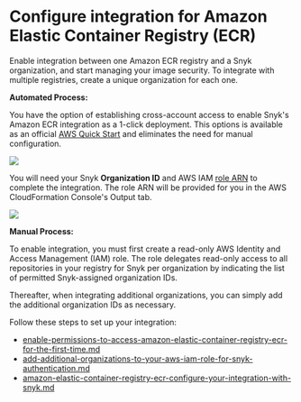 # Configure integration for Amazon Elastic Container Registry (ECR)

Enable integration between one Amazon ECR registry and a Snyk organization, and start managing your image security. To integrate with multiple registries, create a unique organization for each one.

**Automated Process:**

You have the option of establishing cross-account access to enable Snyk's Amazon ECR integration as a 1-click deployment. This options is available as an official [AWS Quick Start](https://github.com/aws-quickstart/quickstart-snyk-security) and eliminates the need for manual configuration.

![](../../../../.gitbook/assets/quickstart-snyk-security-ecr.png)

You will need your Snyk **Organization ID** and AWS IAM [role ARN](https://docs.aws.amazon.com/IAM/latest/UserGuide/reference\_identifiers.html#identifiers-arns) to complete the integration. The role ARN will be provided for you in the AWS CloudFormation Console's Output tab.

![](../../../../.gitbook/assets/cloudformation-launch-stack.png)

**Manual Process:**

To enable integration, you must first create a read-only AWS Identity and Access Management (IAM) role. The role delegates read-only access to all repositories in your registry for Snyk per organization by indicating the list of permitted Snyk-assigned organization IDs.

Thereafter, when integrating additional organizations, you can simply add the additional organization IDs as necessary.

Follow these steps to set up your integration:

* [enable-permissions-to-access-amazon-elastic-container-registry-ecr-for-the-first-time.md](enable-permissions-to-access-amazon-elastic-container-registry-ecr-for-the-first-time.md "mention")
* [add-additional-organizations-to-your-aws-iam-role-for-snyk-authentication.md](add-additional-organizations-to-your-aws-iam-role-for-snyk-authentication.md "mention")
* [amazon-elastic-container-registry-ecr-configure-your-integration-with-snyk.md](amazon-elastic-container-registry-ecr-configure-your-integration-with-snyk.md "mention")
